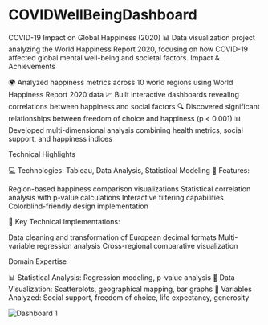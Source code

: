 # COVIDWellBeingDashboard

COVID-19 Impact on Global Happiness (2020) 📊
Data visualization project analyzing the World Happiness Report 2020, focusing on how COVID-19 affected global mental well-being and societal factors.
Impact & Achievements

🌍 Analyzed happiness metrics across 10 world regions using World Happiness Report 2020 data
📈 Built interactive dashboards revealing correlations between happiness and social factors
🔍 Discovered significant relationships between freedom of choice and happiness (p < 0.001)
📊 Developed multi-dimensional analysis combining health metrics, social support, and happiness indices

Technical Highlights

💻 Technologies: Tableau, Data Analysis, Statistical Modeling
📱 Features:

Region-based happiness comparison visualizations
Statistical correlation analysis with p-value calculations
Interactive filtering capabilities
Colorblind-friendly design implementation


🔨 Key Technical Implementations:

Data cleaning and transformation of European decimal formats
Multi-variable regression analysis
Cross-regional comparative visualization



Domain Expertise

📊 Statistical Analysis: Regression modeling, p-value analysis
🎯 Data Visualization: Scatterplots, geographical mapping, bar graphs
🧮 Variables Analyzed: Social support, freedom of choice, life expectancy, generosity

![Dashboard 1](https://github.com/user-attachments/assets/607ea603-add3-4d6a-a7f3-686006d9735c)
